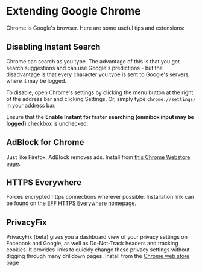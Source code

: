 Extending Google Chrome
=======================

Chrome is Google's browser. Here are some useful tips and extensions:

Disabling Instant Search
------------------------

Chrome can search as you type. The advantage of this is that you get search
suggestions and can use Google's predictions - but the disadvantage is that
every character you type is sent to Google's servers, where it may be logged.

To disable, open Chrome's settings by clicking the menu button at the right of
the address bar and clicking Settings. Or, simply type `chrome://settings/` in 
your address bar.

Ensure that the **Enable Instant for faster searching (omnibox input may be
logged)** checkbox is unchecked.

AdBlock for Chrome
------------------

Just like Firefox, AdBlock removes ads. Install from [this Chrome Webstore
page](https://chrome.google.com/webstore/detail/adblock/gighmmpiobklfepjocnamgkkbiglidom).

HTTPS Everywhere
----------------

Forces encrypted https connections wherever possible.  Installation link can be
found on the [EFF HTTPS Everywhere
homepage](https://www.eff.org/https-everywhere).

PrivacyFix
----------

PrivacyFix (beta) gives you a dashboard view of your privacy settings on
Facebook and Google, as well as Do-Not-Track headers and tracking cookies. It
provides links to quickly change these privacy settings without digging through
many drilldown pages. Install from the [Chrome web store
page](https://chrome.google.com/webstore/detail/privacyfix-by-privacychoi/pmejhjjecaldkllonlokhkglbdbkdcni)
